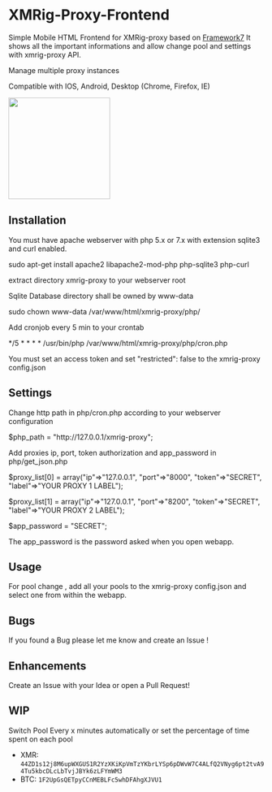 # XMRig-Proxy-Frontend
Simple Mobile HTML Frontend for XMRig-proxy based on [Framework7](https://github.com/framework7io/framework7)
It shows all the important informations and allow change pool and settings with xmrig-proxy API.

Manage multiple proxy instances

Compatible with IOS, Android, Desktop (Chrome, Firefox, IE)

<img src="https://raw.githubusercontent.com/pcca-matrix/XMRig-Proxy-Frontend/master/xmrig-proxy/img/demo.png" width="200">

## Installation
You must have apache webserver with php 5.x or 7.x with extension sqlite3 and curl enabled.

sudo apt-get install apache2 libapache2-mod-php php-sqlite3 php-curl

extract directory xmrig-proxy to your webserver root

Sqlite Database directory shall be owned by www-data

sudo chown www-data /var/www/html/xmrig-proxy/php/

Add cronjob every 5 min to your crontab

*/5 * * * * /usr/bin/php /var/www/html/xmrig-proxy/php/cron.php

You must set an access token and set "restricted": false to the xmrig-proxy config.json

## Settings
Change http path in php/cron.php according to your webserver configuration

$php_path = "http://<i></i>127.0.0.1/xmrig-proxy";

Add proxies ip, port, token authorization and app_password in php/get_json.php

$proxy_list[0] = array("ip"=>"127.0.0.1", "port"=>"8000", "token"=>"SECRET", "label"=>"YOUR PROXY 1 LABEL");

$proxy_list[1] = array("ip"=>"127.0.0.1", "port"=>"8200", "token"=>"SECRET", "label"=>"YOUR PROXY 2 LABEL");

$app_password = "SECRET";

The app_password is the password asked when you open webapp. 

## Usage
For pool change , add all your pools to the xmrig-proxy config.json and select one from within the webapp.

## Bugs
If you found a Bug please let me know and create an Issue !

## Enhancements
Create an Issue with your Idea or open a Pull Request!

## WIP
Switch Pool Every x minutes automatically or set the percentage of time spent on each pool




* XMR: `44ZD1s12j8M6upWXGUS1R2YzXKiKpVmTzYKbrLYSp6pDWvW7C4ALfQ2VNyg6pt2tvA94Tu5kbcDLcLbTvjJBYk6zLFYmWM3`
* BTC: `1F2UpGsQETpyCCnMEBLFc5whDFAhgXJVU1`
